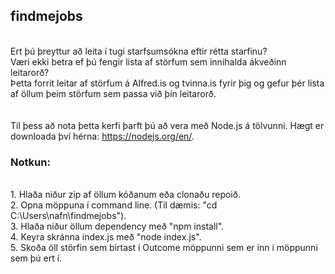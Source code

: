 ## findmejobs
<br> Ert þú þreyttur að leita í tugi starfsumsókna eftir rétta starfinu?
<br> Væri ekki betra ef þú fengir lista af störfum sem innihalda ákveðinn leitarorð?
<br> Þetta forrit leitar af störfum á Alfred.is og tvinna.is fyrir þig og gefur þér lista af öllum þeim störfum sem passa við þín leitarorð.
<br> 
<br> 
<br>Til þess að nota þetta kerfi þarft þú að vera með Node.js á tölvunni. Hægt er downloada því hérna: https://nodejs.org/en/.

### Notkun: 
<br>1. Hlaða niður zip af öllum kóðanum eða clonaðu repoið.
<br>2. Opna möppuna í command line. (Til dæmis: "cd C:\Users\nafn\findmejobs").
<br>3. Hlaða niður öllum dependency með "npm install".
<br>4. Keyra skránna index.js með "node index.js".
<br>5. Skoða öll störfin sem birtast í Outcome möppunni sem er inn í möppunni sem þú ert í.
